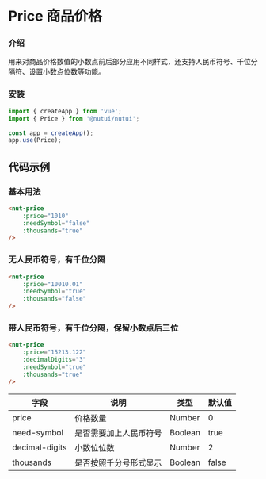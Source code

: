# Price 商品价格

### 介绍

用来对商品价格数值的小数点前后部分应用不同样式，还支持人民币符号、千位分隔符、设置小数点位数等功能。

### 安装

``` javascript
import { createApp } from 'vue';
import { Price } from '@nutui/nutui';

const app = createApp();
app.use(Price);

```

## 代码示例

### 基本用法

``` html
<nut-price 
    :price="1010" 
    :needSymbol="false" 
    :thousands="true"
/>
```

### 无人民币符号，有千位分隔

``` html
<nut-price  
    :price="10010.01" 
    :needSymbol="true" 
    :thousands="false"
/>
```

### 带人民币符号，有千位分隔，保留小数点后三位

``` html
<nut-price  
    :price="15213.122" 
    :decimalDigits="3" 
    :needSymbol="true" 
    :thousands="true"
/>
```

|字段|说明|类型|默认值|
|--|--|--|--|
|price|价格数量|Number|0|
|need-symbol|是否需要加上人民币符号|Boolean|true|
|decimal-digits|小数位位数|Number|2|
|thousands|是否按照千分号形式显示|Boolean|false|